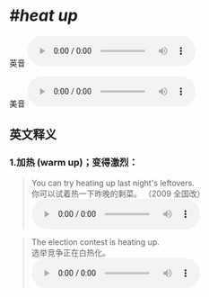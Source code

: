 # ***\#heat up*** 
英音
<audio src="./media/heat up1_AAC.aac" controls="controls"></audio>

美音
<audio src="./media/heat up2_AAC.aac" controls="controls"></audio>



  

英文释义
---
### 1.**加热 (warm up)；变得激烈：**  

 > You can try heating up last night's leftovers.  
 > 你可以试着热一下昨晚的剩菜。  （2009 全国改）  
<audio src="./media/heat-6.aac" controls="controls"></audio>

 > The election contest is heating up.  
 > 选举竞争正在白热化。    
<audio src="./media/heat-7.aac" controls="controls"></audio>


